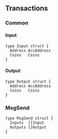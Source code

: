 ## Transactions

### Common

#### Input

```golang
type Input struct {
  Address AccAddress
  Coins   Coins
}
```

#### Output

```golang
type Output struct {
  Address AccAddress
  Coins   Coins
}
```

### MsgSend

```golang
type MsgSend struct {
  Inputs  []Input
  Outputs []Output
}
```
